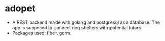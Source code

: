# adopet
- A REST backend made with golang and postgresql as a database. The app is supposed to connect dog shelters with potential tutors.
- Packages used: fiber, gorm.
